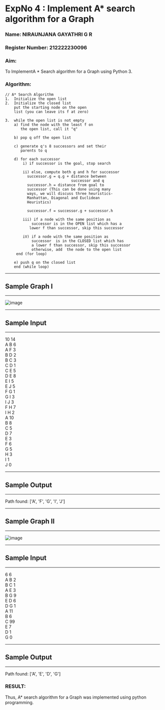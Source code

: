 <h1>ExpNo 4 : Implement A* search algorithm for a Graph</h1> 
<h3>Name: NIRAUNJANA GAYATHRI G R</h3>
<h3>Register Number: 212222230096</h3>
<H3>Aim:</H3>
<p>To ImplementA * Search algorithm for a Graph using Python 3.</p>
<H3>Algorithm:</H3>

``````
// A* Search Algorithm
1.  Initialize the open list
2.  Initialize the closed list
    put the starting node on the open 
    list (you can leave its f at zero)

3.  while the open list is not empty
    a) find the node with the least f on 
       the open list, call it "q"

    b) pop q off the open list
  
    c) generate q's 8 successors and set their 
       parents to q
   
    d) for each successor
        i) if successor is the goal, stop search
        
        ii) else, compute both g and h for successor
          successor.g = q.g + distance between 
                              successor and q
          successor.h = distance from goal to 
          successor (This can be done using many 
          ways, we will discuss three heuristics- 
          Manhattan, Diagonal and Euclidean 
          Heuristics)
          
          successor.f = successor.g + successor.h

        iii) if a node with the same position as 
            successor is in the OPEN list which has a 
           lower f than successor, skip this successor

        iV) if a node with the same position as 
            successor  is in the CLOSED list which has
            a lower f than successor, skip this successor
            otherwise, add  the node to the open list
     end (for loop)
  
    e) push q on the closed list
    end (while loop)

``````

<hr>
<h2>Sample Graph I</h2>
<hr>

![image](https://github.com/natsaravanan/19AI405FUNDAMENTALSOFARTIFICIALINTELLIGENCE/assets/87870499/b1377c3f-011a-4c0f-a843-516842ae056a)

<hr>
<h2>Sample Input</h2>
<hr>
10 14 <br>
A B 6 <br>
A F 3 <br>
B D 2 <br>
B C 3 <br>
C D 1 <br>
C E 5 <br>
D E 8 <br>
E I 5 <br>
E J 5 <br>
F G 1 <br>
G I 3 <br>
I J 3 <br>
F H 7 <br>
I H 2 <br>
A 10 <br>
B 8 <br>
C 5 <br>
D 7 <br>
E 3 <br>
F 6 <br>
G 5 <br>
H 3 <br>
I 1 <br>
J 0 <br>
<hr>
<h2>Sample Output</h2>
<hr>
Path found: ['A', 'F', 'G', 'I', 'J']


<hr>
<h2>Sample Graph II</h2>
<hr>

![image](https://github.com/natsaravanan/19AI405FUNDAMENTALSOFARTIFICIALINTELLIGENCE/assets/87870499/acbb09cb-ed39-48e5-a59b-2f8d61b978a3)


<hr>
<h2>Sample Input</h2>
<hr>
6 6 <br>
A B 2 <br>
B C 1 <br>
A E 3 <br>
B G 9 <br>
E D 6 <br>
D G 1 <br>
A 11 <br>
B 6 <br>
C 99 <br>
E 7 <br>
D 1 <br>
G 0 <br>
<hr>
<h2>Sample Output</h2>
<hr>
Path found: ['A', 'E', 'D', 'G']

### RESULT:
 Thus, A* search algorithm for a Graph was implemented using python programming.
